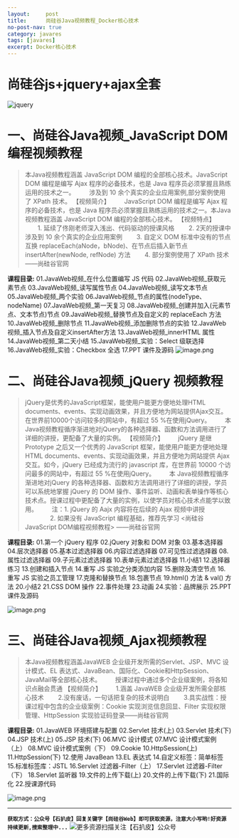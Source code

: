 ```yaml
---
layout:     post
title:      尚硅谷Java视频教程_Docker核心技术
no-post-nav: true
category: javares
tags: [javares]
excerpt: Docker核心技术
---
```



#  尚硅谷js+jquery+ajax全套
![jquery](https://upload-images.jianshu.io/upload_images/12555954-ab390a64da04fecd.jpg?imageMogr2/auto-orient/strip%7CimageView2/2/w/1240)

# 一、尚硅谷Java视频_JavaScript DOM编程视频教程
> 本Java视频教程涵盖 JavaScript DOM 编程的全部核心技术。JavaScript DOM 编程是编写 Ajax 程序的必备技术，也是 Java 程序员必须掌握且熟练运用的技术之一。 
　　涉及到 10 余个真实的企业应用案例,部分案例使用了 XPath 技术。
【视频简介】 
　　JavaScript DOM 编程是编写 Ajax 程序的必备技术，也是 Java 程序员必须掌握且熟练运用的技术之一。本Java视频教程涵盖 JavaScript DOM 编程的全部核心技术。 
【视频特点】 
　　1. 延续了佟刚老师深入浅出、代码驱动的授课风格 
　　2. 2天的授课中涉及到 10 余个真实的企业应用案例 
　　3. 自定义 DOM 标准中没有的节点互换 replaceEach(aNode，bNode)、在节点后插入新节点 insertAfter(newNode, refNode) 方法 
　　4. 部分案例使用了 XPath 技术          ——尚硅谷官网

**课程目录:**
01.JavaWeb视频\_在什么位置编写 JS 代码
02.JavaWeb视频\_获取元素节点
03.JavaWeb视频\_读写属性节点
04.JavaWeb视频\_读写文本节点
05.JavaWeb视频\_两个实验
06.JavaWeb视频\_节点的属性(nodeType、nodeName)
07.JavaWeb视频\_第一天复习
08.JavaWeb视频\_创建并加入(元素节点、文本节点)节点
09.JavaWeb视频\_替换节点及自定义的 replaceEach 方法
10.JavaWeb视频\_删除节点
11.JavaWeb视频\_添加删除节点的实验
12.JavaWeb视频\_插入节点及自定义insertAfter方法
13.JavaWeb视频\_innerHTML 属性
14.JavaWeb视频\_第二天小结
15.JavaWeb视频\_实验：Select 级联选择
16.JavaWeb视频\_实验：Checkbox 全选
17.PPT 课件及源码
![image.png](https://upload-images.jianshu.io/upload_images/12555954-1fba6fe9a566b6c9.png?imageMogr2/auto-orient/strip%7CimageView2/2/w/1240)

 # 二、尚硅谷Java视频_jQuery 视频教程
> jQuery是优秀的JavaScript框架，能使用户能更方便地处理HTML documents、events、实现动画效果，并且方便地为网站提供Ajax交互。在世界前10000个访问较多的网站中，有超过 55 %在使用jQuery。 
　　本 Java视频教程循序渐进地对jQuery的各种选择器、函数和方法调用进行了详细的讲授，更配备了大量的实例。
【视频简介】 
　　jQuery 是继 Prototype 之后又一个优秀的 JavaScript 框架，能使用户能更方便地处理 HTML documents、events、实现动画效果，并且方便地为网站提供 Ajax 交互。如今，jQuery 已经成为流行的 javascript 库，在世界前 10000 个访问最多的网站中，有超过 55 %在使用jQuery。 
　　本 Java视频教程循序渐进地对jQuery 的各种选择器、函数和方法调用进行了详细的讲授，学员可以系统地掌握 jQuery 的 DOM 操作、事件监听、动画和表单操作等核心技术点。授课过程中更配备了大量的实例，以使学员对核心技术点能学以致用。
　　注：1. jQuery 的 Aajx 内容将在后续的 Ajax 视频中讲授 
　　　　2. 如果没有 JavaScript 编程基础，推荐先学习 <尚硅谷 JavaScript DOM编程视频教程>  ——尚硅谷官网

**课程目录:**
01.第一个 jQuery 程序
02.jQuery 对象和 DOM 对象
03.基本选择器
04.层次选择器
05.基本过滤选择器
06.内容过滤选择器
07.可见性过滤选择器
08.属性过滤选择器
09.子元素过滤选择器
10.表单元素过滤选择器 
11.小结1
12.选择器练习
13.创建和插入节点
14.重写 JS 实验之分类添加内容
15.删除及清空节点
16.重写 JS 实验之员工管理
17.克隆和替换节点
18.包裹节点
19.html() 方法 & val() 方法
20.小结2
21.CSS DOM 操作
22.事件处理
23.动画
24.实验：品牌展示
25.PPT 课件及源码

![image.png](https://upload-images.jianshu.io/upload_images/12555954-9e59c26d336de31f.png?imageMogr2/auto-orient/strip%7CimageView2/2/w/1240)

# 三、尚硅谷Java视频_Ajax视频教程
> 本Java视频教程涵盖JavaWEB 企业级开发所需的Servlet、JSP、MVC 设计模式、EL 表达式、JavaBean、国际化、Cookie和HttpSession、JavaMail等全部核心技术。 
　　授课过程中通过多个企业级案例，将各知识点融会贯通
【视频简介】 
　　1.涵盖 JavaWEB 企业级开发所需全部核心技术 
　　2.没有废话，一句话把复杂的技术说明白 
　　3.具实战性：授课过程中包含的企业级案例：Cookie 实现浏览信息回显、Filter 实现权限管理、HttpSession 实现验证码登录——尚硅谷官网

**课程目录:**
01.JavaWEB 环境搭建与配置
02.Servlet 技术(上)
03.Servlet 技术(下)
04.JSP 技术(上)
05.JSP 技术(下)
06.MVC 设计模式
07.MVC 设计模式案例（上）
08.MVC 设计模式案例（下）
09.Cookie
10.HttpSession(上)
11.HttpSession(下)
12.使用 JavaBean
13.EL 表达式
14.自定义标签：简单标签
15.标准标签库：JSTL
16.Servlet 过滤器-Filter（上）
17.Servlet 过滤器-Filter（下）
18.Servlet 监听器
19.文件的上传下载(上)
20.文件的上传下载(下)
21.国际化
22.授课源代码

![image.png](https://upload-images.jianshu.io/upload_images/12555954-0b28dcb04b8b3066.png?imageMogr2/auto-orient/strip%7CimageView2/2/w/1240)

---
**`获取方式：公众号【石扒皮】回复关键字【尚硅谷Web】即可获取资源，注意大小写哟!好资源持续更新,搜索整理中...`**
![更多资源扫描关注【石扒皮】公众号](https://upload-images.jianshu.io/upload_images/12555954-392dfb59326481b0.png?imageMogr2/auto-orient/strip%7CimageView2/2/w/1240)

